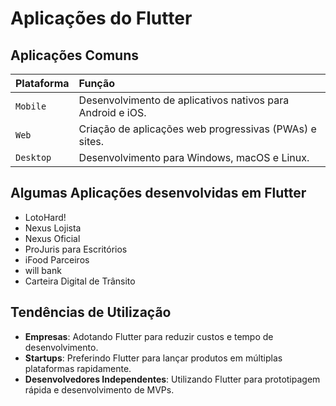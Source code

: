# Aplicações do Flutter

## Aplicações Comuns

| Plataforma      | Função                          |
| :---------- | :----------------------------------- |
| `Mobile`       | Desenvolvimento de aplicativos nativos para Android e iOS.  |
| `Web`       | Criação de aplicações web progressivas (PWAs) e sites. |
| `Desktop`    | Desenvolvimento para Windows, macOS e Linux. |

## Algumas Aplicações desenvolvidas em Flutter

- LotoHard! 
- Nexus Lojista 
- Nexus Oficial 
- ProJuris para Escritórios 
- iFood Parceiros 
- will bank 
- Carteira Digital de Trânsito 

## Tendências de Utilização
- **Empresas**: Adotando Flutter para reduzir custos e tempo de desenvolvimento.
- **Startups**: Preferindo Flutter para lançar produtos em múltiplas plataformas rapidamente.
- **Desenvolvedores Independentes**: Utilizando Flutter para prototipagem rápida e desenvolvimento de MVPs.
